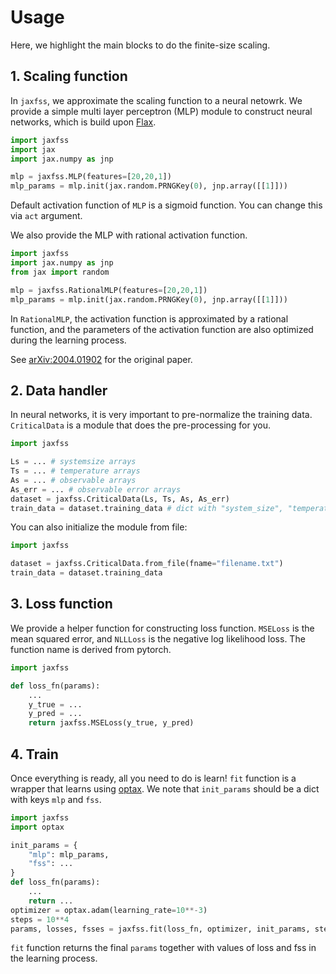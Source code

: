 # Usage
Here, we highlight the main blocks to do the finite-size scaling.

## 1. Scaling function
In `jaxfss`, we approximate the scaling function to a neural netowrk.
We provide a simple multi layer perceptron (MLP) module to construct neural networks, which is build upon [Flax](https://github.com/google/flax).
```python
import jaxfss
import jax
import jax.numpy as jnp

mlp = jaxfss.MLP(features=[20,20,1])
mlp_params = mlp.init(jax.random.PRNGKey(0), jnp.array([[1]]))
```
Default activation function of `MLP` is a sigmoid function. You can change this via `act` argument.

We also provide the MLP with rational activation function.
```python
import jaxfss
import jax.numpy as jnp
from jax import random

mlp = jaxfss.RationalMLP(features=[20,20,1])
mlp_params = mlp.init(jax.random.PRNGKey(0), jnp.array([[1]]))
```
In `RationalMLP`, the activation function is approximated by a rational function,
and the parameters of the activation function are also optimized during the learning process.

See [arXiv:2004.01902](https://arxiv.org/abs/2004.01902) for the original paper.

## 2. Data handler
In neural networks, it is very important to pre-normalize the training data.
`CriticalData` is a module that does the pre-processing for you.

```python
import jaxfss

Ls = ... # systemsize arrays
Ts = ... # temperature arrays
As = ... # observable arrays
As_err = ... # observable error arrays
dataset = jaxfss.CriticalData(Ls, Ts, As, As_err)
train_data = dataset.training_data # dict with "system_size", "temperature", "observable", "observable_var"
```
You can also initialize the module from file:
```python
import jaxfss

dataset = jaxfss.CriticalData.from_file(fname="filename.txt")
train_data = dataset.training_data
```

## 3. Loss function
We provide a helper function for constructing loss function.
`MSELoss` is the mean squared error, and `NLLLoss` is the negative log likelihood loss.
The function name is derived from pytorch.
```python
import jaxfss

def loss_fn(params):
    ...
    y_true = ...
    y_pred = ...
    return jaxfss.MSELoss(y_true, y_pred)
```

## 4. Train
Once everything is ready, all you need to do is learn!
`fit` function is a wrapper that learns using [optax](https://github.com/deepmind/optax).
We note that `init_params` should be a dict with keys `mlp` and `fss`.

```python
import jaxfss
import optax

init_params = {
    "mlp": mlp_params,
    "fss": ...
}
def loss_fn(params):
    ...
    return ...
optimizer = optax.adam(learning_rate=10**-3)
steps = 10**4
params, losses, fsses = jaxfss.fit(loss_fn, optimizer, init_params, steps)
```
`fit` function returns the final `params` together with values of loss and fss in the learning process.
